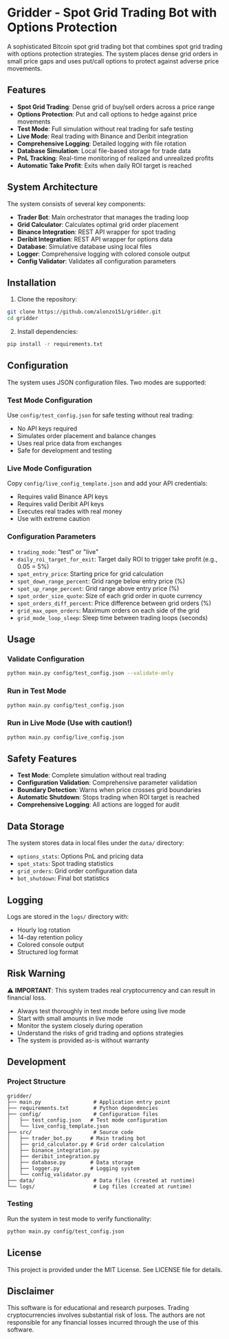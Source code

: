 # Gridder - Spot Grid Trading Bot with Options Protection

A sophisticated Bitcoin spot grid trading bot that combines spot grid trading with options protection strategies. The system places dense grid orders in small price gaps and uses put/call options to protect against adverse price movements.

## Features

- **Spot Grid Trading**: Dense grid of buy/sell orders across a price range
- **Options Protection**: Put and call options to hedge against price movements
- **Test Mode**: Full simulation without real trading for safe testing
- **Live Mode**: Real trading with Binance and Deribit integration
- **Comprehensive Logging**: Detailed logging with file rotation
- **Database Simulation**: Local file-based storage for trade data
- **PnL Tracking**: Real-time monitoring of realized and unrealized profits
- **Automatic Take Profit**: Exits when daily ROI target is reached

## System Architecture

The system consists of several key components:

- **Trader Bot**: Main orchestrator that manages the trading loop
- **Grid Calculator**: Calculates optimal grid order placement
- **Binance Integration**: REST API wrapper for spot trading
- **Deribit Integration**: REST API wrapper for options data
- **Database**: Simulative database using local files
- **Logger**: Comprehensive logging with colored console output
- **Config Validator**: Validates all configuration parameters

## Installation

1. Clone the repository:
```bash
git clone https://github.com/alonzo151/gridder.git
cd gridder
```

2. Install dependencies:
```bash
pip install -r requirements.txt
```

## Configuration

The system uses JSON configuration files. Two modes are supported:

### Test Mode Configuration
Use `config/test_config.json` for safe testing without real trading:
- No API keys required
- Simulates order placement and balance changes
- Uses real price data from exchanges
- Safe for development and testing

### Live Mode Configuration
Copy `config/live_config_template.json` and add your API credentials:
- Requires valid Binance API keys
- Requires valid Deribit API keys
- Executes real trades with real money
- Use with extreme caution

### Configuration Parameters

- `trading_mode`: "test" or "live"
- `daily_roi_target_for_exit`: Target daily ROI to trigger take profit (e.g., 0.05 = 5%)
- `spot_entry_price`: Starting price for grid calculation
- `spot_down_range_percent`: Grid range below entry price (%)
- `spot_up_range_percent`: Grid range above entry price (%)
- `spot_order_size_quote`: Size of each grid order in quote currency
- `spot_orders_diff_percent`: Price difference between grid orders (%)
- `grid_max_open_orders`: Maximum orders on each side of the grid
- `grid_mode_loop_sleep`: Sleep time between trading loops (seconds)

## Usage

### Validate Configuration
```bash
python main.py config/test_config.json --validate-only
```

### Run in Test Mode
```bash
python main.py config/test_config.json
```

### Run in Live Mode (Use with caution!)
```bash
python main.py config/live_config.json
```

## Safety Features

- **Test Mode**: Complete simulation without real trading
- **Configuration Validation**: Comprehensive parameter validation
- **Boundary Detection**: Warns when price crosses grid boundaries
- **Automatic Shutdown**: Stops trading when ROI target is reached
- **Comprehensive Logging**: All actions are logged for audit

## Data Storage

The system stores data in local files under the `data/` directory:
- `options_stats`: Options PnL and pricing data
- `spot_stats`: Spot trading statistics
- `grid_orders`: Grid order configuration data
- `bot_shutdown`: Final bot statistics

## Logging

Logs are stored in the `logs/` directory with:
- Hourly log rotation
- 14-day retention policy
- Colored console output
- Structured log format

## Risk Warning

⚠️ **IMPORTANT**: This system trades real cryptocurrency and can result in financial loss. 

- Always test thoroughly in test mode before using live mode
- Start with small amounts in live mode
- Monitor the system closely during operation
- Understand the risks of grid trading and options strategies
- The system is provided as-is without warranty

## Development

### Project Structure
```
gridder/
├── main.py                 # Application entry point
├── requirements.txt        # Python dependencies
├── config/                 # Configuration files
│   ├── test_config.json   # Test mode configuration
│   └── live_config_template.json
├── src/                    # Source code
│   ├── trader_bot.py      # Main trading bot
│   ├── grid_calculator.py # Grid order calculation
│   ├── binance_integration.py
│   ├── deribit_integration.py
│   ├── database.py        # Data storage
│   ├── logger.py          # Logging system
│   └── config_validator.py
├── data/                   # Data files (created at runtime)
└── logs/                   # Log files (created at runtime)
```

### Testing
Run the system in test mode to verify functionality:
```bash
python main.py config/test_config.json
```

## License

This project is provided under the MIT License. See LICENSE file for details.

## Disclaimer

This software is for educational and research purposes. Trading cryptocurrencies involves substantial risk of loss. The authors are not responsible for any financial losses incurred through the use of this software.
